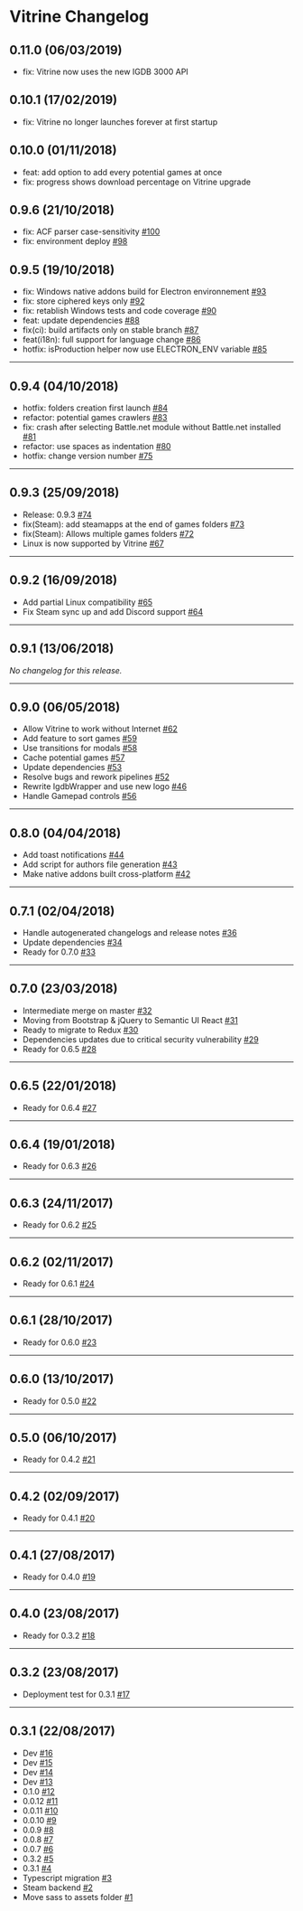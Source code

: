 # Vitrine Changelog

## 0.11.0 (06/03/2019)
- fix: Vitrine now uses the new IGDB 3000 API

## 0.10.1 (17/02/2019)
- fix: Vitrine no longer launches forever at first startup

## 0.10.0 (01/11/2018)
- feat: add option to add every potential games at once
- fix: progress shows download percentage on Vitrine upgrade

## 0.9.6 (21/10/2018)
- fix: ACF parser case-sensitivity [#100](https://github.com/paul-roman/vitrine/pull/100)
- fix: environment deploy [#98](https://github.com/paul-roman/vitrine/pull/98)

## 0.9.5 (19/10/2018)
- fix: Windows native addons build for Electron environnement [#93](https://github.com/paul-roman/vitrine/pull/93)
- fix: store ciphered keys only [#92](https://github.com/paul-roman/vitrine/pull/92)
- fix: retablish Windows tests and code coverage [#90](https://github.com/paul-roman/vitrine/pull/90)
- feat: update dependencies [#88](https://github.com/paul-roman/vitrine/pull/88)
- fix(ci): build artifacts only on stable branch [#87](https://github.com/paul-roman/vitrine/pull/87)
- feat(i18n): full support for language change [#86](https://github.com/paul-roman/vitrine/pull/86)
- hotfix: isProduction helper now use ELECTRON_ENV variable [#85](https://github.com/paul-roman/vitrine/pull/85)

---

## 0.9.4 (04/10/2018)
- hotfix: folders creation first launch [#84](https://github.com/paul-roman/vitrine/pull/84)
- refactor: potential games crawlers [#83](https://github.com/paul-roman/vitrine/pull/83)
- fix: crash after selecting Battle.net module without Battle.net installed [#81](https://github.com/paul-roman/vitrine/pull/81)
- refactor: use spaces as indentation [#80](https://github.com/paul-roman/vitrine/pull/80)
- hotfix: change version number [#75](https://github.com/paul-roman/vitrine/pull/75)

---

## 0.9.3 (25/09/2018)
- Release: 0.9.3 [#74](https://github.com/paul-roman/vitrine/pull/74)
- fix(Steam): add steamapps at the end of games folders [#73](https://github.com/paul-roman/vitrine/pull/73)
- fix(Steam): Allows multiple games folders [#72](https://github.com/paul-roman/vitrine/pull/72)
- Linux is now supported by Vitrine [#67](https://github.com/paul-roman/vitrine/pull/67)

---

## 0.9.2 (16/09/2018)
- Add partial Linux compatibility [#65](https://github.com/paul-roman/vitrine/pull/65)
- Fix Steam sync up and add Discord support [#64](https://github.com/paul-roman/vitrine/pull/64)

---

## 0.9.1 (13/06/2018)
*No changelog for this release.*

---

## 0.9.0 (06/05/2018)
- Allow Vitrine to work without Internet [#62](https://github.com/paul-roman/vitrine/pull/62)
- Add feature to sort games [#59](https://github.com/paul-roman/vitrine/pull/59)
- Use transitions for modals [#58](https://github.com/paul-roman/vitrine/pull/58)
- Cache potential games [#57](https://github.com/paul-roman/vitrine/pull/57)
- Update dependencies [#53](https://github.com/paul-roman/vitrine/pull/53)
- Resolve bugs and rework pipelines [#52](https://github.com/paul-roman/vitrine/pull/52)
- Rewrite IgdbWrapper and use new logo [#46](https://github.com/paul-roman/vitrine/pull/46)
- Handle Gamepad controls [#56](https://github.com/paul-roman/vitrine/pull/56)

---

## 0.8.0 (04/04/2018)
- Add toast notifications [#44](https://github.com/paul-roman/vitrine/pull/44)
-  Add script for authors file generation [#43](https://github.com/paul-roman/vitrine/pull/43)
- Make native addons built cross-platform [#42](https://github.com/paul-roman/vitrine/pull/42)

---

## 0.7.1 (02/04/2018)
- Handle autogenerated changelogs and release notes [#36](https://github.com/paul-roman/vitrine/pull/36)
- Update dependencies [#34](https://github.com/paul-roman/vitrine/pull/34)
- Ready for 0.7.0 [#33](https://github.com/paul-roman/vitrine/pull/33)

---

## 0.7.0 (23/03/2018)
- Intermediate merge on master [#32](https://github.com/paul-roman/vitrine/pull/32)
- Moving from Bootstrap & jQuery to Semantic UI React [#31](https://github.com/paul-roman/vitrine/pull/31)
- Ready to migrate to Redux [#30](https://github.com/paul-roman/vitrine/pull/30)
- Dependencies updates due to critical security vulnerability [#29](https://github.com/paul-roman/vitrine/pull/29)
- Ready for 0.6.5 [#28](https://github.com/paul-roman/vitrine/pull/28)

---

## 0.6.5 (22/01/2018)
- Ready for 0.6.4 [#27](https://github.com/paul-roman/vitrine/pull/27)

---

## 0.6.4 (19/01/2018)
- Ready for 0.6.3 [#26](https://github.com/paul-roman/vitrine/pull/26)

---

## 0.6.3 (24/11/2017)
- Ready for 0.6.2 [#25](https://github.com/paul-roman/vitrine/pull/25)

---

## 0.6.2 (02/11/2017)
- Ready for 0.6.1 [#24](https://github.com/paul-roman/vitrine/pull/24)

---

## 0.6.1 (28/10/2017)
- Ready for 0.6.0 [#23](https://github.com/paul-roman/vitrine/pull/23)

---

## 0.6.0 (13/10/2017)
- Ready for 0.5.0 [#22](https://github.com/paul-roman/vitrine/pull/22)

---

## 0.5.0 (06/10/2017)
- Ready for 0.4.2 [#21](https://github.com/paul-roman/vitrine/pull/21)

---

## 0.4.2 (02/09/2017)
- Ready for 0.4.1 [#20](https://github.com/paul-roman/vitrine/pull/20)

---

## 0.4.1 (27/08/2017)
- Ready for 0.4.0 [#19](https://github.com/paul-roman/vitrine/pull/19)

---

## 0.4.0 (23/08/2017)
- Ready for 0.3.2 [#18](https://github.com/paul-roman/vitrine/pull/18)

---

## 0.3.2 (23/08/2017)
- Deployment test for 0.3.1 [#17](https://github.com/paul-roman/vitrine/pull/17)

---

## 0.3.1 (22/08/2017)
- Dev [#16](https://github.com/paul-roman/vitrine/pull/16)
- Dev [#15](https://github.com/paul-roman/vitrine/pull/15)
- Dev [#14](https://github.com/paul-roman/vitrine/pull/14)
- Dev [#13](https://github.com/paul-roman/vitrine/pull/13)
- 0.1.0 [#12](https://github.com/paul-roman/vitrine/pull/12)
- 0.0.12 [#11](https://github.com/paul-roman/vitrine/pull/11)
- 0.0.11 [#10](https://github.com/paul-roman/vitrine/pull/10)
- 0.0.10 [#9](https://github.com/paul-roman/vitrine/pull/9)
- 0.0.9 [#8](https://github.com/paul-roman/vitrine/pull/8)
- 0.0.8 [#7](https://github.com/paul-roman/vitrine/pull/7)
- 0.0.7 [#6](https://github.com/paul-roman/vitrine/pull/6)
- 0.3.2 [#5](https://github.com/paul-roman/vitrine/pull/5)
- 0.3.1 [#4](https://github.com/paul-roman/vitrine/pull/4)
- Typescript migration [#3](https://github.com/paul-roman/vitrine/pull/3)
- Steam backend [#2](https://github.com/paul-roman/vitrine/pull/2)
- Move sass to assets folder [#1](https://github.com/paul-roman/vitrine/pull/1)
